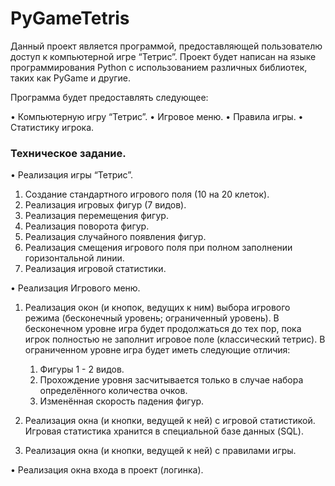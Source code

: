 # PyGameTetris

Данный проект является программой, предоставляющей пользователю доступ к компьютерной игре “Тетрис”. 
Проект будет написан на языке программирования Python с использованием различных библиотек, таких как PyGame и другие.

Программа будет предоставлять следующее:

•	Компьютерную игру “Тетрис”.
•	Игровое меню.
•	Правила игры.
•	Статистику игрока.

### Техническое задание.

•	Реализация игры “Тетрис”.
  1) Создание стандартного игрового поля (10 на 20 клеток).
  2) Реализация игровых фигур (7 видов).
  3) Реализация перемещения фигур.
  4) Реализация поворота фигур.
  5) Реализация случайного появления фигур.
  6) Реализация смещения игрового поля при полном заполнении горизонтальной линии.
  7) Реализация игровой статистики.

•	Реализация Игрового меню.

  1) Реализация окон (и кнопок, ведущих к ним) выбора игрового режима (бесконечный уровень; ограниченный уровень).
     В бесконечном уровне игра будет продолжаться до тех пор, пока игрок полностью не заполнит игровое поле (классический тетрис).
     В ограниченном уровне игра будет иметь следующие отличия:
    
        1) Фигуры 1 - 2 видов.
        2) Прохождение уровня засчитывается только в случае набора определённого количества очков.
        3) Изменённая скорость падения фигур.
        
  2) Реализация окна (и кнопки, ведущей к ней) с игровой статистикой.
     Игровая статистика хранится в специальной базе данных (SQL).
  4) Реализация окна (и кнопки, ведущей к ней) с правилами игры.

•	Реализация окна входа в проект (логинка).
